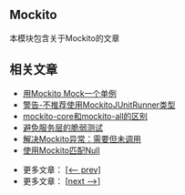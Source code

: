## Mockito

本模块包含关于Mockito的文章

## 相关文章

+ [用Mockito Mock一个单例](http://tu-yucheng.github.io/mock/2023/05/12/java-mockito-singleton.html)
+ [警告-不推荐使用MockitoJUnitRunner类型](http://tu-yucheng.github.io/mock/2023/05/12/mockito-deprecated-mockitojunitrunner.html)
+ [mockito-core和mockito-all的区别](http://tu-yucheng.github.io/mock/2023/05/12/mockito-core-vs-mockito-all.html)
+ [避免服务层的脆弱测试](http://tu-yucheng.github.io/mock/2023/05/12/testing-the-java-service-layer.html)
+ [解决Mockito异常：需要但未调用](http://tu-yucheng.github.io/mock/2023/06/15/mockito-exception-wanted-but-not-invoked.html)
+ [使用Mockito匹配Null](http://tu-yucheng.github.io/mock/2023/06/27/mockito-match-null.html)

- 更多文章： [[<-- prev]](../mockito-1/README.md)
- 更多文章： [[next -->]](../mockito-simple/README.md)